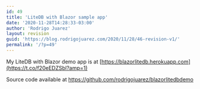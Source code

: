 ```yaml
---
id: 49
title: 'LiteDB with Blazor sample app'
date: '2020-11-28T14:28:33-03:00'
author: 'Rodrigo Juarez'
layout: revision
guid: 'https://blog.rodrigojuarez.com/2020/11/28/46-revision-v1/'
permalink: '/?p=49'
---
```


My LiteDB with Blazor demo app is at [https://blazorlitedb.herokuapp.com](https://t.co/f20eEDZSbl?amp=1)

Source code available at <https://github.com/rodrigojuarez/blazorlitedbdemo>